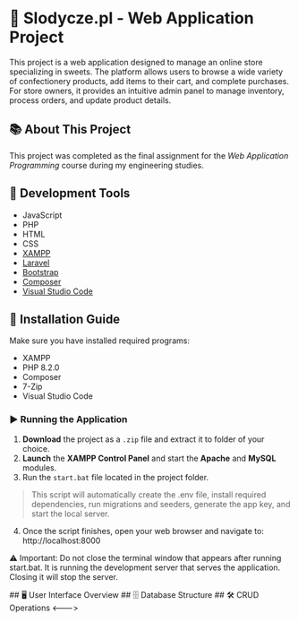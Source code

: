 # 🍬 Slodycze.pl - Web Application Project
This project is a web application designed to manage an online store specializing in sweets. The platform allows users to browse 
a wide variety of confectionery products, add items to their cart, and complete purchases. 
<br>For store owners, it provides an intuitive admin panel to manage inventory, process orders, and update product details.

## 📚 About This Project
This project was completed as the final assignment for the *Web Application Programming* course during my engineering studies.

## 🧰 Development Tools
- JavaScript
- PHP
- HTML
- CSS
- [XAMPP](https://www.apachefriends.org/pl/index.html)
- [Laravel](https://laravel.com)
- [Bootstrap](https://getbootstrap.com)
- [Composer](https://getcomposer.org)
- [Visual Studio Code](https://code.visualstudio.com)

## 🚀 Installation Guide
Make sure you have installed required programs:
- XAMPP
- PHP 8.2.0
- Composer
- 7-Zip
- Visual Studio Code

### ▶️ Running the Application
1. **Download** the project as a `.zip` file and extract it to folder of your choice.
2. **Launch** the **XAMPP Control Panel** and start the **Apache** and **MySQL** modules.
3. Run the `start.bat` file located in the project folder. 
> This script will automatically create the .env file, install required dependencies, run migrations and seeders, generate the app key, and start the local server.
4. Once the script finishes, open your web browser and navigate to:
<br> http://localhost:8000

⚠️ Important:
Do not close the terminal window that appears after running start.bat. It is running the development server that serves the application. Closing it will stop the server.

<!--->
## 🖥️ User Interface Overview

## 🗄️ Database Structure

## 🛠️ CRUD Operations
<--->
